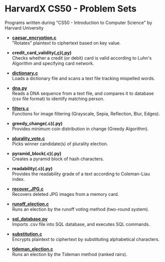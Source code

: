 # HarvardX CS50 - Problem Sets
Programs written during "CS50 - Introduction to Computer Science" by Harvard University

- **[caesar_encryption.c](https://github.com/gusleak/curly-spoon/blob/master/CS50/caesar_encryption.c)**\
  "Rotates" plaintext to ciphertext based on key value.
  
- **credit_card_validity([.c](https://github.com/gusleak/curly-spoon/blob/master/CS50/credit_card_validity.c))([.py](https://github.com/gusleak/curly-spoon/blob/master/CS50/credit_card_validity.py))**\
  Checks whether a credit (or debit) card is valid according to Luhn's Algorithm and specifying card network.
  
- **[dictionary.c](https://github.com/gusleak/curly-spoon/blob/master/CS50/dictionary.c)**\
  Loads a dictionary file and scans a text file tracking mispelled words. 
  
- **[dna.py](https://github.com/gusleak/curly-spoon/blob/master/CS50/dna.py)**\
  Reads a DNA sequence from a text file, and compares it to database (csv file format) to identify matching person.
  
- **[filters.c](https://github.com/gusleak/curly-spoon/blob/master/CS50/filters.c)**\
  Functions for image filtering (Grayscale, Sepia, Reflection, Blur, Edges).
  
- **greedy_change(.c)(.py)**\
  Provides minimum coin distribution in change (Greedy Algorithm).
  
- **[plurality_vote.c](https://github.com/gusleak/curly-spoon/blob/master/CS50/plurality_vote.c)**\
  Picks winner candidate(s) of plurality election.

- **pyramid_block(.c)(.py)**\
  Creates a pyramid block of hash characters.
  
- **readability(.c)(.py)**\
  Provides the readability grade of a text according to Coleman-Liau index.
  
- **[recover_JPG.c](https://github.com/gusleak/curly-spoon/blob/master/CS50/recover_JPG.c)**\
  Recovers deleted JPG images from a memory card.

- **[runoff_election.c](https://github.com/gusleak/curly-spoon/blob/master/CS50/runoff_election.c)**\
  Runs an election by the runoff voting method (two-round system).
  
- **[sql_database.py](https://github.com/gusleak/curly-spoon/blob/master/CS50/sql_database.py)**\
  Imports .csv file into SQL database, and executes SQL commands.
 
- **[substitution.c](https://github.com/gusleak/curly-spoon/blob/master/CS50/substitution.c)**\
  Encrypts plaintext to ciphertext by substituting alphabetical characters.

- **[tideman_election.c](https://github.com/gusleak/curly-spoon/blob/master/CS50/tideman_election.c)**\
  Runs an election by the Tideman method (ranked rairs).

